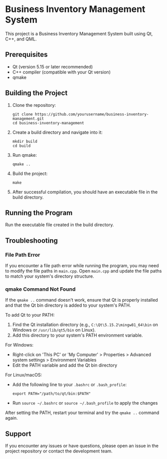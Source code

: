 # Business Inventory Management System

This project is a Business Inventory Management System built using Qt, C++, and QML.

## Prerequisites

- Qt (version 5.15 or later recommended)
- C++ compiler (compatible with your Qt version)
- qmake

## Building the Project

1. Clone the repository:
   ```
   git clone https://github.com/yourusername/business-inventory-management.git
   cd business-inventory-management
   ```

2. Create a build directory and navigate into it:
   ```
   mkdir build
   cd build
   ```

3. Run qmake:
   ```
   qmake ..
   ```

4. Build the project:
   ```
   make
   ```

5. After successful compilation, you should have an executable file in the build directory.

## Running the Program

Run the executable file created in the build directory.

## Troubleshooting

### File Path Error

If you encounter a file path error while running the program, you may need to modify the file paths in `main.cpp`. Open `main.cpp` and update the file paths to match your system's directory structure.

### qmake Command Not Found

If the `qmake ..` command doesn't work, ensure that Qt is properly installed and that the Qt bin directory is added to your system's PATH. 

To add Qt to your PATH:

1. Find the Qt installation directory (e.g., `C:\Qt\5.15.2\mingw81_64\bin` on Windows or `/usr/lib/qt5/bin` on Linux).
2. Add this directory to your system's PATH environment variable.

For Windows:
- Right-click on 'This PC' or 'My Computer' > Properties > Advanced system settings > Environment Variables
- Edit the PATH variable and add the Qt bin directory

For Linux/macOS:
- Add the following line to your `.bashrc` or `.bash_profile`:
  ```
  export PATH="/path/to/qt/bin:$PATH"
  ```
- Run `source ~/.bashrc` or `source ~/.bash_profile` to apply the changes

After setting the PATH, restart your terminal and try the `qmake ..` command again.

## Support

If you encounter any issues or have questions, please open an issue in the project repository or contact the development team.
